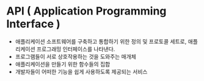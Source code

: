 # API ( Application Programming Interface )
-  애플리케이션 소프트웨어를 구축하고 통합하기 위한 정의 및 프로토콜 세트로, 애플리케이션 프로그래밍 인터페이스를 나타낸다.
-  프로그램들이 서로 상호작용하는 것을 도와주는 매개체
-  애플리케이션을 만들기 위한 함수들의 집합
-  개발자들이 어떠한 기능을 쉽게 사용하도록 제공되는 서비스